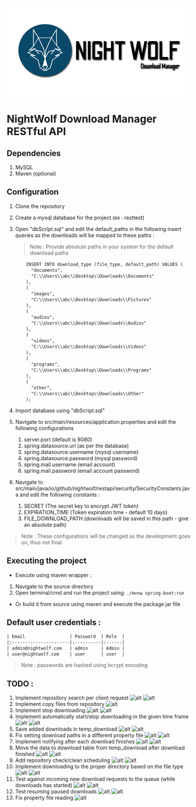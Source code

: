 ![banner](https://raw.githubusercontent.com/baamu/rest-api/master/resources/Banner.png)

# NightWolf Download Manager RESTful API

## Dependencies
1) MySQL
2) Maven (optional)

## Configuration
1) Clone the repository
2) Create a mysql database for the project (ex : resttest)
3) Open "dbScript.sql" and edit the default_paths in the following insert queries as the downloads will be mapped to these paths :
    > Note : Provide absolute paths in your system for the default download paths
    
    ```mysql
        INSERT INTO download_type (file_type, default_path) VALUES (
          "documents",
          "C:\\Users\\abc\\Desktop\\Downloads\\Documents"
        ),
        (
          "images",
          "C:\\Users\\abc\\Desktop\\Downloads\\Pictures"
        ),
        (
          "audios",
          "C:\\Users\\abc\\Desktop\\Downloads\\Audios"
        ),
        (
          "videos",
          "C:\\Users\\abc\\Desktop\\Downloads\\Videos"
        ),
        (
          "programs",
          "C:\\Users\\abc\\Desktop\\Downloads\\Programs"
        ),
        (
          "other",
          "C:\\Users\\abc\\Desktop\\Downloads\\Other"
        );
    ```
4) Import database using "dbScript.sql"
5) Navigate to src/main/resources/application.properties and edit the following configurations
    1) server.port (default is 8080)
    2) spring.datasource.url (as per the database)
    3) spring.datasource.username (mysql username)
    4) spring.datasource.password (mysql password)
    5) spring.mail.username (email account)
    6) spring.mail.password (email account password) 
6) Navigate to src/main/java/io/github/nightwolf/restapi/security/SecurityConstants.java and edit the following constants :
    1) SECRET (The secret key to encrypt JWT token)
    2) EXPIRATION_TIME (Token expiration time - default 10 days)
    3) FILE_DOWNLOAD_PATH (downloads will be saved in this path - give an absolute path)

> Note : These configurations will be changed as the development goes on, thus not final

## Executing the project
* Execute using maven wrapper :
1) Navigate to the source directory
2) Open terminal/cmd and run the project using:
    ```./mvnw spring-boot:run```

* Or build it from source using maven and execute the package jar file

## Default user credentials :
    | Email                 | Password  | Role  |
    |:----------------------|:----------|:------|
    | admin@nightwolf.com   | admin     | Admin |
    | user@nightwolf.com    | user      | user  |

> Note : passwords are hashed using bcrypt encoding


## TODO :
1) Implement repository search per client request ![alt](https://img.shields.io/badge/Priority-High-Red?style=flat-square) ![alt](https://img.shields.io/badge/State-Fixed-Blue?style=flat-square)
2) Implement copy files from repository ![alt](https://img.shields.io/badge/Priority-High-Red?style=flat-square)
3) Implement stop downloading ![alt](https://img.shields.io/badge/Priority-High-Red?style=flat-square) ![alt](https://img.shields.io/badge/State-Fixed-Blue?style=flat-square)
4) Implement automatically start/stop downloading in the given time frame ![alt](https://img.shields.io/badge/Priority-High-Red?style=flat-square) ![alt](https://img.shields.io/badge/State-Fixed-Blue?style=flat-square)
5) Save added downloads in temp_download ![alt](https://img.shields.io/badge/Priority-Moderate-orange?style=flat-square) ![alt](https://img.shields.io/badge/State-Fixed-Blue?style=flat-square)
6) Fix setting download paths in a different property file ![alt](https://img.shields.io/badge/Priority-Moderate-orange?style=flat-square) ![alt](https://img.shields.io/badge/State-Fixed-Blue?style=flat-square)
7) Implement notifying after each download finishes ![alt](https://img.shields.io/badge/Priority-Moderate-orange?style=flat-square) ![alt](https://img.shields.io/badge/State-Fixed-Blue?style=flat-square)
8) Move the data to download table from temp_download after download finished ![alt](https://img.shields.io/badge/Priority-Moderate-orange?style=flat-square) ![alt](https://img.shields.io/badge/State-Fixed-Blue?style=flat-square)
9) Add repository check/clean scheduling ![alt](https://img.shields.io/badge/Priority-Moderate-orange?style=flat-square) ![alt](https://img.shields.io/badge/State-On_Going-Green?style=flat-square)
10) Implement downloading to the proper directory based on the file type ![alt](https://img.shields.io/badge/Priority-Low-yellow?style=flat-square) ![alt](https://img.shields.io/badge/State-Fixed-Blue?style=flat-square)
11) Test against incoming new download requests to the queue (while downloads has started) ![alt](https://img.shields.io/badge/Priority-Low-yellow?style=flat-square) ![alt](https://img.shields.io/badge/State-Fixed-Blue?style=flat-square)
12) Test resuming paused downloads ![alt](https://img.shields.io/badge/Priority-Low-yellow?style=flat-square) ![alt](https://img.shields.io/badge/State-On_Going-Green?style=flat-square)
13) Fix property file reading ![alt](https://img.shields.io/badge/Priority-Low-yellow?style=flat-square)

